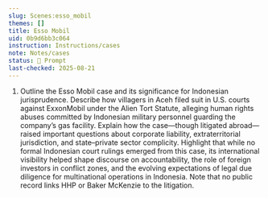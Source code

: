 ```yaml
---
slug: Scenes:esso_mobil
themes: []
title: Esso Mobil
uid: 0b9d6bb3c064
instruction: Instructions/cases
note: Notes/cases
status: 💬 Prompt
last-checked: 2025-08-21
---
```

1. Outline the Esso Mobil case and its significance for Indonesian jurisprudence. Describe how villagers in Aceh filed suit in U.S. courts against ExxonMobil under the Alien Tort Statute, alleging human rights abuses committed by Indonesian military personnel guarding the company’s gas facility. Explain how the case—though litigated abroad—raised important questions about corporate liability, extraterritorial jurisdiction, and state–private sector complicity. Highlight that while no formal Indonesian court rulings emerged from this case, its international visibility helped shape discourse on accountability, the role of foreign investors in conflict zones, and the evolving expectations of legal due diligence for multinational operations in Indonesia. Note that no public record links HHP or Baker McKenzie to the litigation.
